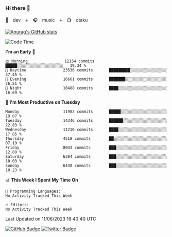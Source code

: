### Hi there 👋

🚀　dev　+　🎧　music　+　📺　otaku


[![Anurag's GitHub stats](https://github-readme-stats.vercel.app/api?username=koheitasaka&count_private=true&show_icons=true&theme=monokai)](https://github.com/koheitasaka/github-readme-stats)

<!--START_SECTION:waka-->
![Code Time](http://img.shields.io/badge/Code%20Time-1%2C161%20hrs%2023%20mins-blue)

**I'm an Early 🐤** 

```text
🌞 Morning                12154 commits       █████░░░░░░░░░░░░░░░░░░░░   19.34 % 
🌆 Daytime                23536 commits       █████████░░░░░░░░░░░░░░░░   37.45 % 
🌃 Evening                16661 commits       ███████░░░░░░░░░░░░░░░░░░   26.51 % 
🌙 Night                  10488 commits       ████░░░░░░░░░░░░░░░░░░░░░   16.69 % 
```
📅 **I'm Most Productive on Tuesday** 

```text
Monday                   11982 commits       █████░░░░░░░░░░░░░░░░░░░░   19.07 % 
Tuesday                  14346 commits       ██████░░░░░░░░░░░░░░░░░░░   22.83 % 
Wednesday                11216 commits       ████░░░░░░░░░░░░░░░░░░░░░   17.85 % 
Thursday                 4518 commits        ██░░░░░░░░░░░░░░░░░░░░░░░   07.19 % 
Friday                   8043 commits        ███░░░░░░░░░░░░░░░░░░░░░░   12.80 % 
Saturday                 6304 commits        ███░░░░░░░░░░░░░░░░░░░░░░   10.03 % 
Sunday                   6430 commits        ███░░░░░░░░░░░░░░░░░░░░░░   10.23 % 
```


📊 **This Week I Spent My Time On** 

```text
💬 Programming Languages: 
No Activity Tracked This Week

🔥 Editors: 
No Activity Tracked This Week
```


 Last Updated on 11/06/2023 19:40:40 UTC
<!--END_SECTION:waka-->

[![GitHub Badge](https://img.shields.io/badge/GitHub-100000?style=for-the-badge&logo=github&logoColor=white)](https://github.com/koheitasaka)
[![Twitter Badge](https://img.shields.io/badge/Twitter-1DA1F2?style=for-the-badge&logo=twitter&logoColor=white)](https://twitter.com/sleep_asleep_)
